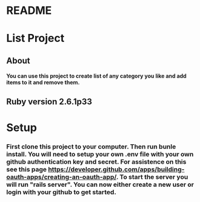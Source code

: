 # README

# List Project

## About 

#### You can use this project to create list of any category you like and add items to it and remove them.

## Ruby version 2.6.1p33

# Setup 

### First clone this project to your computer. Then run bunle install. You will need to setup your own .env file with your own github authentication key and secret. For assistence on this see this page https://developer.github.com/apps/building-oauth-apps/creating-an-oauth-app/. To start the server you will run "rails server". You can now either create a new user or login with your github to get started.


